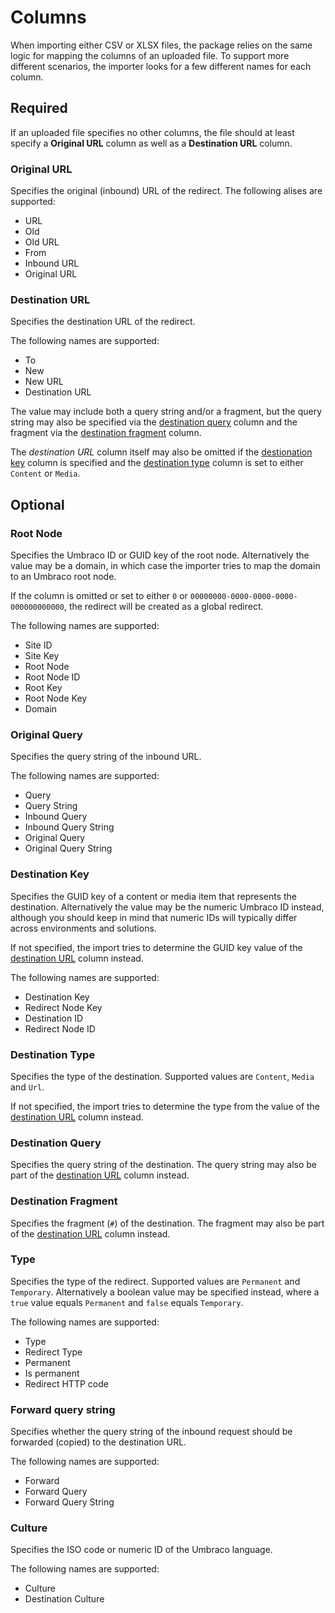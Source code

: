 # Columns

When importing either CSV or XLSX files, the package relies on the same logic for mapping the columns of an uploaded file. To support more different scenarios, the importer looks for a few different names for each column.


## Required

If an uploaded file specifies no other columns, the file should at least specify a **Original URL** column as well as a **Destination URL** column.

### Original URL

Specifies the original (inbound) URL of the redirect. The following alises are supported:

- URL
- Old
- Old URL
- From
- Inbound URL
- Original URL

### Destination URL

Specifies the destination URL of the redirect.

The following names are supported:

- To
- New
- New URL
- Destination URL

The value may include both a query string and/or a fragment, but the query string may also be specified via the [destination query](#destination-query) column and the fragment via the [destination fragment](#destination-fragment) column.


The *destination URL* column itself may also be omitted if the [destionation key](#destination-key) column is specified and the [destination type](#destination-type) column is set to either `Content` or `Media`.


## Optional

### Root Node

Specifies the Umbraco ID or GUID key of the root node. Alternatively the value may be a domain, in which case the importer tries to map the domain to an Umbraco root node.

If the column is omitted or set to either `0` or `00000000-0000-0000-0000-000000000000`, the redirect will be created as a global redirect.

The following names are supported:

- Site ID
- Site Key
- Root Node
- Root Node ID
- Root Key
- Root Node Key
- Domain

### Original Query

Specifies the query string of the inbound URL.

The following names are supported:

- Query
- Query String
- Inbound Query
- Inbound Query String
- Original Query
- Original Query String

### Destination Key

Specifies the GUID key of a content or media item that represents the destination. Alternatively the value may be the numeric Umbraco ID instead, although you should keep in mind that numeric IDs will typically differ across environments and solutions.

If not specified, the import tries to determine the GUID key value of the [destination URL](#destination-url) column instead.

The following names are supported:

- Destination Key
- Redirect Node Key
- Destination ID
- Redirect Node ID

### Destination Type

Specifies the type of the destination. Supported values are `Content`, `Media` and `Url`.

If not specified, the import tries to determine the type from the value of the [destination URL](#destination-url) column instead.

### Destination Query

Specifies the query string of the destination. The query string may also be part of the [destination URL](#destination-url) column instead.

### Destination Fragment

Specifies the fragment (`#`) of the destination. The fragment may also be part of the [destination URL](#destination-url) column instead.

### Type

Specifies the type of the redirect. Supported values are `Permanent` and `Temporary`. Alternatively a boolean value may be specified instead, where a `true` value equals `Permanent` and `false` equals `Temporary`.

The following names are supported:

- Type
- Redirect Type
- Permanent
- Is permanent
- Redirect HTTP code

### Forward query string

Specifies whether the query string of the inbound request should be forwarded (copied) to the destination URL.

The following names are supported:

- Forward
- Forward Query
- Forward Query String

### Culture

Specifies the ISO code or numeric ID of the Umbraco language.

The following names are supported:

- Culture
- Destination Culture

